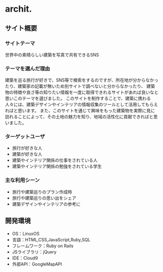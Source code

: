 
# archit.
## サイト概要
### サイトテーマ
世界中の素晴らしい建築を写真で共有できるSNS

### テーマを選んだ理由
建築を巡る旅行が好きで、SNS等で検索をするのですが、所在地が分からなかったり、建築家の記載が無いため別サイトで調べないと分からなかったり、
建築物の特徴や良さ等の知りたい情報を一度に取得できれるサイトがあれば良いなと思いこのテーマを選びました。
このサイトを制作することで、建築に携わる人々には、建築デザインやインテリアの情報収集のツールとして活用してもらえればと思います。
また、このサイトを通じて興味をもった建築物を実際に見に訪れることによって、その土地の魅力を知り、地域の活性化に貢献できればと思いました。

### ターゲットユーザ
- 旅行が好きな人
- 建築が好きな人
- 建築やインテリア関係の仕事をされている人
- 建築やインテリア関係の勉強をされている学生

### 主な利用シーン
- 旅行や建築巡りのプラン作成時
- 旅行や建築巡りの思い出をシェア
- 建築デザインやインテリアの参考に


## 開発環境
- OS：LinuxOS
- 言語：HTML,CSS,JavaScript,Ruby,SQL
- フレームワーク：Ruby on Rails
- JSライブラリ：jQuery
- IDE：Cloud9
- 外部API：GoogleMapAPI